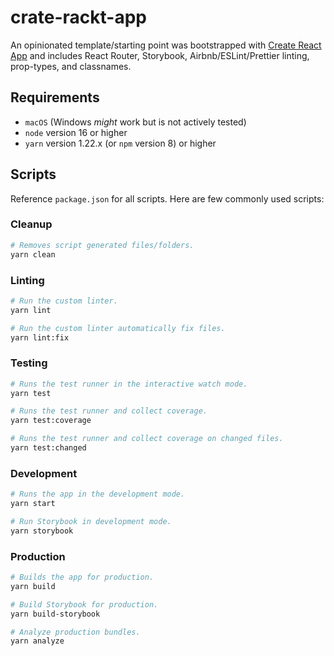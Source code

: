 # crate-rackt-app

An opinionated template/starting point was bootstrapped with [Create React App](https://github.com/facebook/create-react-app) and includes React Router, Storybook, Airbnb/ESLint/Prettier linting, prop-types, and classnames.

## Requirements

- `macOS` (Windows _might_ work but is not actively tested)
- `node` version 16 or higher
- `yarn` version 1.22.x (or `npm` version 8) or higher

## Scripts

Reference `package.json` for all scripts. Here are few commonly used scripts:

### Cleanup

```sh
# Removes script generated files/folders.
yarn clean
```

### Linting

```sh
# Run the custom linter.
yarn lint

# Run the custom linter automatically fix files.
yarn lint:fix
```

### Testing

```sh
# Runs the test runner in the interactive watch mode.
yarn test

# Runs the test runner and collect coverage.
yarn test:coverage

# Runs the test runner and collect coverage on changed files.
yarn test:changed
```

### Development

```sh
# Runs the app in the development mode.
yarn start

# Run Storybook in development mode.
yarn storybook
```

### Production

```sh
# Builds the app for production.
yarn build

# Build Storybook for production.
yarn build-storybook

# Analyze production bundles.
yarn analyze
```
